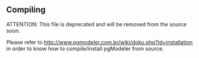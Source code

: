 Compiling
---------

ATTENTION: This file is deprecated and will be removed from the source soon.

Please refer to http://www.pgmodeler.com.br/wiki/doku.php?id=installation in order to know how to compile/install pgModeler from source.
